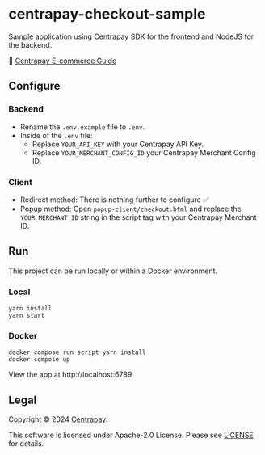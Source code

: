 # centrapay-checkout-sample

Sample application using Centrapay SDK for the frontend and NodeJS for the backend.

📝 [Centrapay E-commerce Guide](https://docs.centrapay.com/guides/ecommerce-website/)

## Configure

### Backend

- Rename the `.env.example` file to `.env`.
- Inside of the `.env` file:
  - Replace `YOUR_API_KEY` with your Centrapay API Key.
  - Replace `YOUR_MERCHANT_CONFIG_ID` your Centrapay Merchant Config ID.

### Client
- Redirect method: There is nothing further to configure ✅
- Popup method: Open `popup-client/checkout.html` and replace the `YOUR_MERCHANT_ID` string in the script tag with your Centrapay Merchant ID.


## Run

This project can be run locally or within a Docker environment.

### Local

```
yarn install
yarn start
```

### Docker

```
docker compose run script yarn install
docker compose up
```

View the app at http://localhost:6789

## Legal

Copyright © 2024 [Centrapay][].

This software is licensed under Apache-2.0 License. Please see [LICENSE](/LICENSE) for details.

[Centrapay]: https://centrapay.com/
